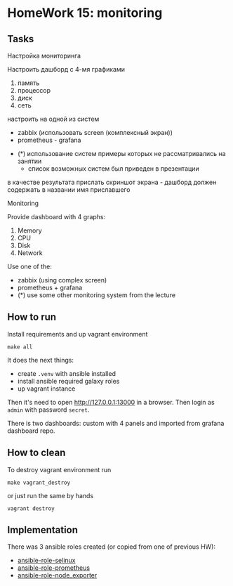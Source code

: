 # HomeWork 15: monitoring

## Tasks

Настройка мониторинга

Настроить дашборд с 4-мя графиками
1. память
2. процессор
3. диск
4. сеть

настроить на одной из систем
- zabbix (использовать screen (комплексный экран))
- prometheus - grafana

* (*) использование систем примеры которых не рассматривались на занятии
  - список возможных систем был приведен в презентации

в качестве результата прислать скриншот экрана - дашборд должен содержать в названии имя приславшего

Monitoring

Provide dashboard with 4 graphs:
1. Memory
2. CPU
3. Disk
4. Network

Use one of the:
- zabbix (using complex screen)
- prometheus + grafana
- (*) use some other monitoring system from the lecture

## How to run

Install requirements and up vagrant environment
```shell
make all
```
It does the next things:
- create `.venv` with ansible installed
- install ansible required galaxy roles
- up vagrant instance

Then it's need to open http://127.0.0.1:13000 in a browser. Then login as `admin` with password `secret`.

There is two dashboards: custom with 4 panels and imported from grafana dashboard repo.

## How to clean

To destroy vagrant environment run
```shell
make vagrant_destroy
```
or just run the same by hands
```shell
vagrant destroy
```

## Implementation

There was 3 ansible roles created (or copied from one of previous HW):
- [ansible-role-selinux](roles/ansible-role-selinux)
- [ansible-role-prometheus](roles/ansible-role-prometheus)
- [ansible-role-node_exporter](roles/ansible-role-node_exporter)

